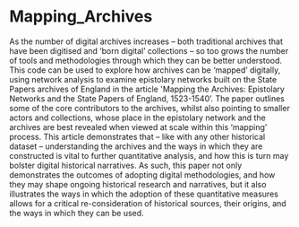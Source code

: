 # Mapping_Archives

As the number of digital archives increases – both traditional archives that have been digitised and ‘born digital’ collections – so too grows the number of tools and methodologies through which they can be better understood. This code can be used to explore how archives can be ‘mapped’ digitally, using network analysis to examine epistolary networks built on the State Papers archives of England in the article 'Mapping the Archives: Epistolary Networks and the State Papers of England, 1523-1540’. The paper outlines some of the core contributors to the archives, whilst also pointing to smaller actors and collections, whose place in the epistolary network and the archives are best revealed when viewed at scale within this ‘mapping’ process. This article demonstrates that – like with any other historical dataset – understanding the archives and the ways in which they are constructed is vital to further quantitative analysis, and how this is turn may bolster digital historical narratives.  As such, this paper not only demonstrates the outcomes of adopting digital methodologies, and how they may shape ongoing historical research and narratives, but it also illustrates the ways in which the adoption of these quantitative measures allows for a critical re-consideration of historical sources, their origins, and the ways in which they can be used. 
